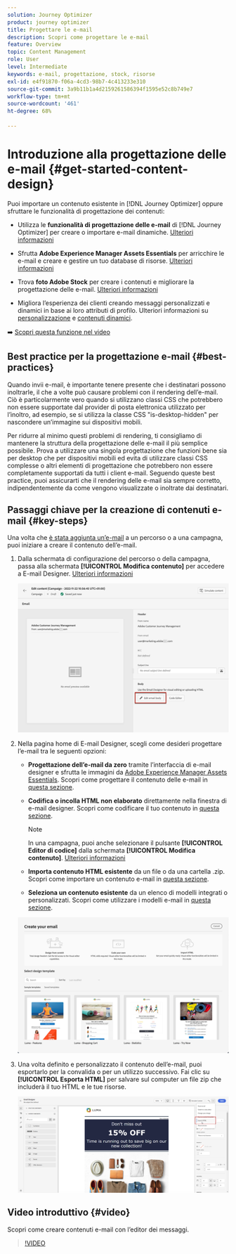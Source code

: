```yaml
---
solution: Journey Optimizer
product: journey optimizer
title: Progettare le e-mail
description: Scopri come progettare le e-mail
feature: Overview
topic: Content Management
role: User
level: Intermediate
keywords: e-mail, progettazione, stock, risorse
exl-id: e4f91870-f06a-4cd3-98b7-4c413233e310
source-git-commit: 3a9b11b1a4d2159261586394f1595e52c8b749e7
workflow-type: tm+mt
source-wordcount: '461'
ht-degree: 68%

---
```


# Introduzione alla progettazione delle e-mail {#get-started-content-design}

Puoi importare un contenuto esistente in [!DNL Journey Optimizer] oppure sfruttare le funzionalità di progettazione dei contenuti:

* Utilizza le **funzionalità di progettazione delle e-mail** di [!DNL Journey Optimizer] per creare o importare e-mail dinamiche. [Ulteriori informazioni](content-from-scratch.md)

* Sfrutta **Adobe Experience Manager Assets Essentials** per arricchire le e-mail e creare e gestire un tuo database di risorse. [Ulteriori informazioni](assets-essentials.md)

* Trova **foto Adobe Stock** per creare i contenuti e migliorare la progettazione delle e-mail. [Ulteriori informazioni](stock.md)

* Migliora l’esperienza dei clienti creando messaggi personalizzati e dinamici in base ai loro attributi di profilo. Ulteriori informazioni su [personalizzazione](../personalization/personalize.md) e [contenuti dinamici](../personalization/get-started-dynamic-content.md).

➡️ [Scopri questa funzione nel video](#video)

## Best practice per la progettazione e-mail {#best-practices}

Quando invii e-mail, è importante tenere presente che i destinatari possono inoltrarle, il che a volte può causare problemi con il rendering dell’e-mail. Ciò è particolarmente vero quando si utilizzano classi CSS che potrebbero non essere supportate dal provider di posta elettronica utilizzato per l’inoltro, ad esempio, se si utilizza la classe CSS &quot;is-desktop-hidden&quot; per nascondere un’immagine sui dispositivi mobili.

Per ridurre al minimo questi problemi di rendering, ti consigliamo di mantenere la struttura della progettazione delle e-mail il più semplice possibile. Prova a utilizzare una singola progettazione che funzioni bene sia per desktop che per dispositivi mobili ed evita di utilizzare classi CSS complesse o altri elementi di progettazione che potrebbero non essere completamente supportati da tutti i client e-mail. Seguendo queste best practice, puoi assicurarti che il rendering delle e-mail sia sempre corretto, indipendentemente da come vengono visualizzate o inoltrate dai destinatari.

## Passaggi chiave per la creazione di contenuti e-mail {#key-steps}

Una volta che [è stata aggiunta un’e-mail](create-email.md) a un percorso o a una campagna, puoi iniziare a creare il contenuto dell’e-mail.

1. Dalla schermata di configurazione del percorso o della campagna, passa alla schermata **[!UICONTROL Modifica contenuto]** per accedere a E-mail Designer. [Ulteriori informazioni](create-email.md#define-email-content)

   ![](assets/email_designer_edit_email_body.png)

1. Nella pagina home di E-mail Designer, scegli come desideri progettare l’e-mail tra le seguenti opzioni:

   * **Progettazione dell’e-mail da zero** tramite l’interfaccia di e-mail designer e sfrutta le immagini da [Adobe Experience Manager Assets Essentials](assets-essentials.md). Scopri come progettare il contenuto delle e-mail in [questa sezione](content-from-scratch.md).

   * **Codifica o incolla HTML non elaborato** direttamente nella finestra di e-mail designer. Scopri come codificare il tuo contenuto in [questa sezione](code-content.md).

      >[!NOTE]
      >
      >In una campagna, puoi anche selezionare il pulsante **[!UICONTROL Editor di codice]** dalla schermata **[!UICONTROL Modifica contenuto]**. [Ulteriori informazioni](create-email.md#define-email-content)

   * **Importa contenuto HTML esistente** da un file o da una cartella .zip. Scopri come importare un contenuto e-mail in [questa sezione](existing-content.md).

   * **Seleziona un contenuto esistente** da un elenco di modelli integrati o personalizzati. Scopri come utilizzare i modelli e-mail in [questa sezione](email-templates.md).

   ![](assets/email_designer_create_options.png)

1. Una volta definito e personalizzato il contenuto dell’e-mail, puoi esportarlo per la convalida o per un utilizzo successivo. Fai clic su **[!UICONTROL Esporta HTML]** per salvare sul computer un file zip che includerà il tuo HTML e le tue risorse.

   ![](assets/email_designer_export.png)

## Video introduttivo {#video}

Scopri come creare contenuti e-mail con l’editor dei messaggi.

>[!VIDEO](https://video.tv.adobe.com/v/334150?quality=12)